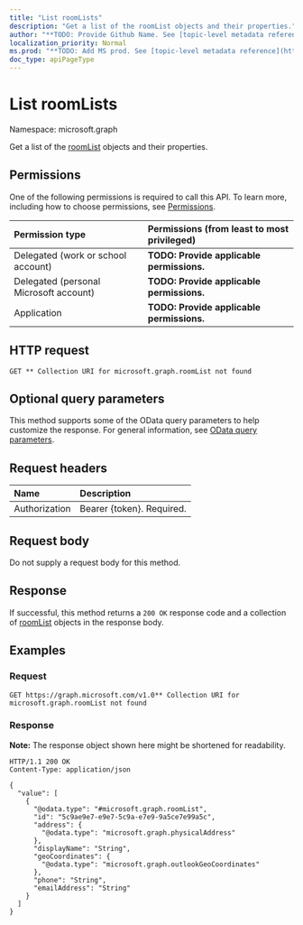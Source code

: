```yaml
---
title: "List roomLists"
description: "Get a list of the roomList objects and their properties."
author: "**TODO: Provide Github Name. See [topic-level metadata reference](https://msgo.azurewebsites.net/add/document/guidelines/metadata.html#topic-level-metadata)**"
localization_priority: Normal
ms.prod: "**TODO: Add MS prod. See [topic-level metadata reference](https://msgo.azurewebsites.net/add/document/guidelines/metadata.html#topic-level-metadata)**"
doc_type: apiPageType
---
```


# List roomLists
Namespace: microsoft.graph



Get a list of the [roomList](../resources/roomlist.md) objects and their properties.

## Permissions
One of the following permissions is required to call this API. To learn more, including how to choose permissions, see [Permissions](/graph/permissions-reference).

|Permission type|Permissions (from least to most privileged)|
|:---|:---|
|Delegated (work or school account)|**TODO: Provide applicable permissions.**|
|Delegated (personal Microsoft account)|**TODO: Provide applicable permissions.**|
|Application|**TODO: Provide applicable permissions.**|

## HTTP request

<!-- {
  "blockType": "ignored"
}
-->
``` http
GET ** Collection URI for microsoft.graph.roomList not found
```

## Optional query parameters
This method supports some of the OData query parameters to help customize the response. For general information, see [OData query parameters](/graph/query-parameters).

## Request headers
|Name|Description|
|:---|:---|
|Authorization|Bearer {token}. Required.|

## Request body
Do not supply a request body for this method.

## Response

If successful, this method returns a `200 OK` response code and a collection of [roomList](../resources/roomlist.md) objects in the response body.

## Examples

### Request
<!-- {
  "blockType": "request",
  "name": "list_roomlist"
}
-->
``` http
GET https://graph.microsoft.com/v1.0** Collection URI for microsoft.graph.roomList not found
```


### Response
**Note:** The response object shown here might be shortened for readability.
<!-- {
  "blockType": "response",
  "truncated": true,
  "@odata.type": "Collection(microsoft.graph.roomList)"
}
-->
``` http
HTTP/1.1 200 OK
Content-Type: application/json

{
  "value": [
    {
      "@odata.type": "#microsoft.graph.roomList",
      "id": "5c9ae9e7-e9e7-5c9a-e7e9-9a5ce7e99a5c",
      "address": {
        "@odata.type": "microsoft.graph.physicalAddress"
      },
      "displayName": "String",
      "geoCoordinates": {
        "@odata.type": "microsoft.graph.outlookGeoCoordinates"
      },
      "phone": "String",
      "emailAddress": "String"
    }
  ]
}
```

